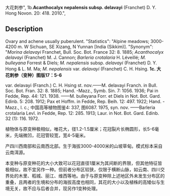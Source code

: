 大花刺参",
1b.**Acanthocalyx nepalensis subsp. delavayi** (Franchet) D. Y. Hong Novon. 20: 418. 2010.",

## Description
Ovary and achene usually puberulent.
  "Statistics": "Alpine meadows; 3000-4200 m. W Sichuan, SE Xizang, N Yunnan [India (Sikkim)].
  "Synonym": "*Morina delavayi* Franchet, Bull. Soc. Bot. France 32: 8. 1885; *Acanthocalyx delavayi* (Franchet) M. J. Cannon; *Barleria crotalaria* H. Léveillé; *M. bulleyana* Forrest &amp; Diels; *M. nepalensis* subsp. *delavayi* (Franchet) D. Y. Hong &amp; L. M. Ma; *M. nepalensis* var. *delavayi* (Franchet) C. H. Hsing.
**1c. 大花刺参（变种）图版17：5-6**

var. delavayi (Franch.) C. H. Hsing st. nov.——M. delavayi Franch. in Bull. Soc. Bot. Fran. 32: 8. 1885; Hand. -Mazz., Symb. Sin. 7: 1056. 1936; Pai in Fedde, Rep. 44: 121. 1938. ——M. bulleyana Forr. et Diels in Not. Bot. Gard. Edinb. 5: 208. 1912; Pax et Hoffm. in Fedde, Rep. Beih. 12: 497. 1922; Hand. -Mazz., l. c.; 中国高等植物图鉴4: 337, 图6087. 1975, syn. nov. ——Barleria crotalaria Levl. in Fedde, Rep. 12: 285. 1913; Laur. in Not. Bot. Gard. Edinb. 32 (1): 116. 1972.

植物体与原变种极相似，唯花大，径1.2-1.5厘米；花冠裂片长椭圆形，长5-6毫米，先端微凹，花冠管较宽，宽4-5毫米。

产四川西南部和云南西北部。生于海拔3000-4000米的山坡草甸。模式标本采自云南洱源。

本变种与原变种花的大小大致可以花冠直径1厘米为其间断的界限，但其他特征皆极相似，故不宜另作一种。但前者分布区较狭，仅限于横断山脉，如云南、四川交界处的木里、稻城、丽江、维西等地。由于与原变种除上述地区外未发生分布区的重叠，且两者的生境和分布的海拔高度也相同，其花的大小以及植株的高矮似与生境无关，故不应与后者合并，现另作1变种处理。
